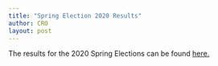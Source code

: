 ```yaml
---
title: "Spring Election 2020 Results"
author: CRO
layout: post
---
```


The results for the 2020 Spring Elections can be found <a href="https://drive.google.com/open?id=1PQ1EMnAE9wTOnLBKM6Kr2CZXuE7SvSIo"> here. </a>